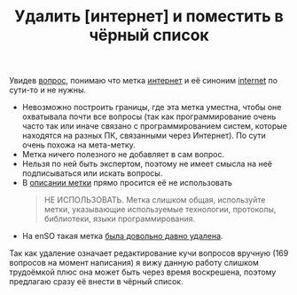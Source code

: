 ﻿---
title: "Удалить [интернет] и поместить в чёрный список"
se.owner.user_id: 220571
se.owner.display_name: "Vadim Ovchinnikov"
se.owner.link: "https://ru.meta.stackoverflow.com/users/220571/vadim-ovchinnikov"
se.link: "https://ru.meta.stackoverflow.com/questions/10484/%d0%a3%d0%b4%d0%b0%d0%bb%d0%b8%d1%82%d1%8c-%d0%b8%d0%bd%d1%82%d0%b5%d1%80%d0%bd%d0%b5%d1%82-%d0%b8-%d0%bf%d0%be%d0%bc%d0%b5%d1%81%d1%82%d0%b8%d1%82%d1%8c-%d0%b2-%d1%87%d1%91%d1%80%d0%bd%d1%8b%d0%b9-%d1%81%d0%bf%d0%b8%d1%81%d0%be%d0%ba"
se.question_id: 10484
se.post_type: question
se.score: 12
---
<p>Увидев <a href="https://ru.meta.stackoverflow.com/q/10481/220571">вопрос</a>, понимаю что метка <a href="https://ru.stackoverflow.com/questions/tagged/%d0%b8%d0%bd%d1%82%d0%b5%d1%80%d0%bd%d0%b5%d1%82" class="post-tag" title="показать вопросы с меткой [интернет]" rel="tag">интернет</a> и её синоним <a href="https://ru.stackoverflow.com/questions/tagged/internet" class="post-tag" title="показать вопросы с меткой [internet]" rel="tag">internet</a> по сути-то и не нужны.</p>

<ul>
<li>Невозможно построить границы, где эта метка уместна, чтобы оне охватывала почти все вопросы (так как программирование очень часто так или иначе связано с программированием систем, которые находятся на разных ПК, связанными через Интернет). По сути очень похожа на мета-метку.</li>
<li>Метка ничего полезного не добавляет в сам вопрос.</li>
<li>Нельзя по ней быть экспертом, поэтому не имеет смысла на неё подписываться или искать вопросы.</li>
<li>В <a href="https://ru.stackoverflow.com/tags/%d0%b8%d0%bd%d1%82%d0%b5%d1%80%d0%bd%d0%b5%d1%82/info">описании метки</a> прямо просится её не использовать

<blockquote>
  <p>НЕ ИСПОЛЬЗОВАТЬ. Метка слишком общая, используйте метки, указывающие используемые технологии, протоколы, библиотеки, языки программирования.</p>
</blockquote></li>
<li>На enSO такая метка <a href="https://meta.stackoverflow.com/q/255169/1548895">была довольно давно удалена</a>.</li>
</ul>

<p>Так как удаление означает редактирование кучи вопросов вручную (169 вопросов на момент написания) я вижу данную работу слишком трудоёмкой плюс она может быть через время воскрешена, поэтому предлагаю сразу её внести в чёрный список.</p>

